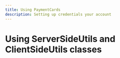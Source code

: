 ```yaml
---
title: Using PaymentCards
description: Setting up credentials your account
---
```


# Using ServerSideUtils and ClientSideUtils classes

